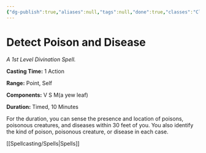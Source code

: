 ```yaml
---
{"dg-publish":true,"aliases":null,"tags":null,"done":true,"classes":"Cleric, Druid, Paladin, Ranger,","spellLevel":1,"school":"Divination","source":"PHB","permalink":"/spells/detect-poison-and-disease/","dgHomeLink":false,"dgPassFrontmatter":true}
---
```


# Detect Poison and Disease
*A 1st Level Divination Spell.*

**Casting Time:** 1 Action

**Range:** Point, Self

**Components:** V S M(a yew leaf)

**Duration:** Timed, 10 Minutes

For the duration, you can sense the presence and location of poisons, poisonous creatures, and diseases within 30 feet of you. You also identify the kind of poison, poisonous creature, or disease in each case.

[[Spellcasting/Spells|Spells]]
